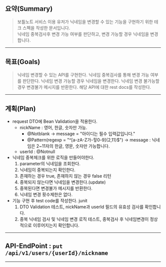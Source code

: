 ## 요약(Summary)

> 보틀노트 서비스 이용 유저가 닉네임을 변경할 수 있는 기능을 구현하기 위한 테크 스펙을 작성한 문서입니다.<br>
> 닉네임 중복검사후 변경 가능 여부를 판단하고, 변경 가능할 경우 닉네임을 변경합니다.<br>

---------

## 목표(Goals)

> 닉네임 변경할 수 있는 API를 구현한다.
> 닉네임 중복검사를 통해 변경 가능 여부를 판단한다.
> 닉네임 변경 가능할 경우 닉네임을 변경한다.
> 닉네임 변경 불가능할 경우 변경불가 메시지를 반환한다.
> 해당 API에 대한 rest docs를 작성한다.

---------

## 계획(Plan)
- request DTO에 Bean Validation을 적용한다.
    - nickName : 영어, 한글, 숫자만 가능. 
        - @Notblank -> message = "아이디는 필수 입력값입니다."
        - @Pattern(regexp = "^[a-zA-Z가-힣0-9]{2,11}$") -> message : 닉네임은 2~11자의 한글, 영문, 숫자만 가능합니다.
    - userId : @Notnull
- 닉네임 중복체크를 위한 로직을 만들어야한다.
  1. parameter의 닉네임을 조회한다.
  2. 닉네임이 중복되는지 확인한다.
  3. 존재하는 경우 true, 존재하지 않는 경우 false 리턴
  4. 중복되지 않는다면 닉네임을 변경한다.(update)
  5. 중복된다면 변경불가 메시지를 반환한다.
  6. 닉네임 변경 횟수제한은 없다.
- 기능 구현 후 test code를 작성한다. junit
  1. DTO Validation 테스트, nickName과 userId 필드의 유효성 검사를 확인합니다.
  2. 중복 닉네임 검사 및 닉네임 변경 로직 테스트, 중복검사 후 닉네임변경이 정상적으로 이루어지는지 확인합니다.

---------

## API-EndPoint :  `put /api/v1/users/{userId}/nickname`

---------


